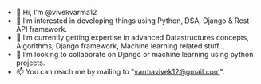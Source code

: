 - 👋 Hi, I’m @vivekvarma12
- 👀 I’m interested in developing things using Python, DSA, Django & Rest-API framework.
- 🌱 I’m currently getting expertise in advanced Datastructures concepts, Algorithms, Django framework, Machine learning related stuff...
- 💞️ I’m looking to collaborate on Django or machine learning using python projects.
- 📫 You can reach me by mailing to "varmavivek12@gmail.com".

<!---
vivekvarma12/vivekvarma12 is a ✨ special ✨ repository because its `README.md` (this file) appears on your GitHub profile.
You can click the Preview link to take a look at your changes.
--->

